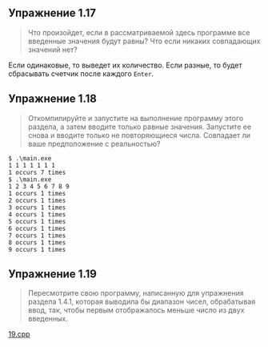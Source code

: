 ## Упражнение 1.17

> Что произойдет, если в рассматриваемой здесь программе все введенные значения будут равны? Что если никаких совпадающих значений нет?

Если одинаковые, то выведет их количество. Если разные, то будет сбрасывать счетчик после каждого `Enter`.

## Упражнение 1.18

> Откомпилируйте и запустите на выполнение программу этого раздела, а затем вводите только равные значения. Запустите ее снова и вводите только не повторяющиеся числа. Совпадает ли ваше предположение с реальностью?

```console
$ .\main.exe
1 1 1 1 1 1 1
1 occurs 7 times
$ .\main.exe
1 2 3 4 5 6 7 8 9 
1 occurs 1 times
2 occurs 1 times
3 occurs 1 times
4 occurs 1 times
5 occurs 1 times
6 occurs 1 times
7 occurs 1 times
8 occurs 1 times
9 occurs 1 times
```

## Упражнение 1.19

> Пересмотрите свою программу, написанную для упражнения раздела 1.4.1, которая выводила бы диапазон чисел, обрабатывая ввод, так, чтобы первым отображалось меньше число из двух введенных.

[19.cpp](19.cpp)